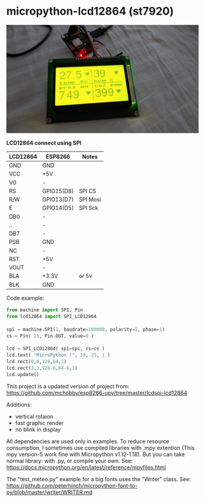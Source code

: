 # micropython-lcd12864 (st7920)

![Image](./photo/lcd12864.jpg)

**LCD12864 connect using SPI**

|LCD12864|ESP8266|Notes|
| ------ | ------ | ----- |
|GND|GND|  |
|VCC|+5V|  |
|V0|-|  |
|RS|GPIO15(D8)| SPI CS |
|R/W|GPIO13(D7)| SPI Mosi |
|E|GPIO14(D5)| SPI Sck |
|DB0|-|  |
|..|-|  | 
|DB7|-|  |
|PSB|GND|  |
|NC|-|  |
|RST|+5V|  |
|VOUT|-|  |
|BLA|+3.3V| or 5v |
|BLK|GND|  |

Code example:

```python
from machine import SPI, Pin
from lcd12864 import SPI_LCD12864

spi = machine.SPI(1, baudrate=100000, polarity=1, phase=1)
cs = Pin( 15, Pin.OUT, value=0 )

lcd = SPI_LCD12864( spi=spi, cs=cs )
lcd.text( "MicroPython !", 10, 25, 1 )
lcd.rect(0,0,128,64,1)
lcd.rect(3,3,128-6,64-6,1)
lcd.update()
```
This project is a updated version of project from: https://github.com/mchobby/esp8266-upy/tree/master/lcdspi-lcd12864

Additions:
* vertical rotaion
* fast graphic render
* no blink in display

All dependencies are used only in examples. To reduce resource consumption, I sometimes use compiled libraries with .mpy extention (This mpy version-5 work fine with Micropython v1.12-1.18). But you can take normal library: with .py, or compile your own. See: https://docs.micropython.org/en/latest/reference/mpyfiles.html

The "test_meteo.py" example for a big fonts uses the "Writer" class. See: https://github.com/peterhinch/micropython-font-to-py/blob/master/writer/WRITER.md
